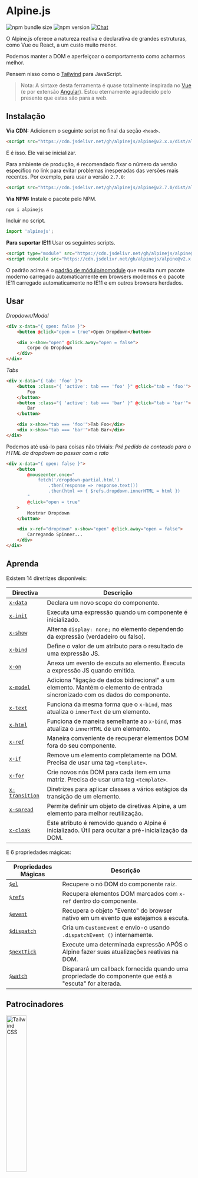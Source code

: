 # Alpine.js

![npm bundle size](https://img.shields.io/bundlephobia/minzip/alpinejs)
![npm version](https://img.shields.io/npm/v/alpinejs)
[![Chat](https://img.shields.io/badge/chat-on%20discord-7289da.svg?sanitize=true)](https://alpinejs.codewithhugo.com/chat/)

O Alpine.js oferece a natureza reativa e declarativa de grandes estruturas, como Vue ou React, a um custo muito menor.

Podemos manter a DOM e aperfeiçoar o comportamento como acharmos melhor.

Pensem nisso como o [Tailwind](https://tailwindcss.com/) para JavaScript.

> Nota: A sintaxe desta ferramenta é quase totalmente inspirada no [Vue](https://vuejs.org/) (e por extensão [Angular](https://angularjs.org/)). Estou eternamente agradecido pelo presente que estas são para a web.

## Instalação

**Via CDN:** Adicionem o seguinte script no final da seção `<head>`.

```html
<script src="https://cdn.jsdelivr.net/gh/alpinejs/alpine@v2.x.x/dist/alpine.min.js" defer></script>
```

E é isso. Ele vai se inicializar.

Para ambiente de produção, é recomendado fixar o número da versão específico no link para evitar problemas inesperadas das versões mais recentes.
Por exemplo, para usar a versão `2.7.0`:

```html
<script src="https://cdn.jsdelivr.net/gh/alpinejs/alpine@v2.7.0/dist/alpine.min.js" defer></script>
```

**Via NPM:** Instale o pacote pelo NPM.

```js
npm i alpinejs
```

Incluir no script.

```js
import 'alpinejs';
```

**Para suportar IE11** Usar os seguintes scripts.

```html
<script type="module" src="https://cdn.jsdelivr.net/gh/alpinejs/alpine@v2.x.x/dist/alpine.min.js"></script>
<script nomodule src="https://cdn.jsdelivr.net/gh/alpinejs/alpine@v2.x.x/dist/alpine-ie11.min.js" defer></script>
```

O padrão acima é o [padrão de módulo/nomodule](https://philipwalton.com/articles/deploying-es2015-code-in-production-today/) que resulta num pacote moderno carregado automaticamente em browsers modernos e o pacote IE11 carregado automaticamente no IE11 e em outros browsers herdados.

## Usar

_Dropdown/Modal_

```html
<div x-data="{ open: false }">
    <button @click="open = true">Open Dropdown</button>

    <div x-show="open" @click.away="open = false">
        Corpo do Dropdown
    </div>
</div>
```

_Tabs_

```html
<div x-data="{ tab: 'foo' }">
    <button :class="{ 'active': tab === 'foo' }" @click="tab = 'foo'">
        Foo
    </button>
    <button :class="{ 'active': tab === 'bar' }" @click="tab = 'bar'">
        Bar
    </button>

    <div x-show="tab === 'foo'">Tab Foo</div>
    <div x-show="tab === 'bar'">Tab Bar</div>
</div>
```

Podemos até usá-lo para coisas não triviais:
_Pré pedido de conteudo para o HTML da dropdown ao passar com o rato_

```html
<div x-data="{ open: false }">
    <button
        @mouseenter.once="
            fetch('/dropdown-partial.html')
                .then(response => response.text())
                .then(html => { $refs.dropdown.innerHTML = html })
        "
        @click="open = true"
    >
        Mostrar Dropdown
    </button>

    <div x-ref="dropdown" x-show="open" @click.away="open = false">
        Carregando Spinner...
    </div>
</div>
```

## Aprenda

Existem 14 diretrizes disponíveis:

| Directiva                       | Descrição                                                                                                                     |
| ------------------------------- | ----------------------------------------------------------------------------------------------------------------------------- |
| [`x-data`](#x-data)             | Declara um novo scope do componente.                                                                                          |
| [`x-init`](#x-init)             | Executa uma expressão quando um componente é inicializado.                                                                    |
| [`x-show`](#x-show)             | Alterna `display: none;` no elemento dependendo da expressão (verdadeiro ou falso).                                           |
| [`x-bind`](#x-bind)             | Define o valor de um atributo para o resultado de uma expressão JS.                                                            |
| [`x-on`](#x-on)                 | Anexa um evento de escuta ao elemento. Executa a expressão JS quando emitida.                                                 |
| [`x-model`](#x-model)           | Adiciona "ligação de dados bidirecional" a um elemento. Mantém o elemento de entrada sincronizado com os dados do componente. |
| [`x-text`](#x-text)             | Funciona da mesma forma que o `x-bind`, mas atualiza o `innerText` de um elemento.                                             |
| [`x-html`](#x-html)             | Funciona de maneira semelhante ao `x-bind`, mas atualiza o `innerHTML` de um elemento.                                         |
| [`x-ref`](#x-ref)               | Maneira conveniente de recuperar elementos DOM fora do seu componente.                                                        |
| [`x-if`](#x-if)                 | Remove um elemento completamente na DOM. Precisa de usar uma tag `<template>`.                                           |
| [`x-for`](#x-for)               | Crie novos nós DOM para cada item em uma matriz. Precisa de usar uma tag `<template>`.                                   |
| [`x-transition`](#x-transition) | Diretrizes para aplicar classes a vários estágios da transição de um elemento.                                                 |
| [`x-spread`](#x-spread)         | Permite definir um objeto de diretivas Alpine, a um elemento para melhor reutilização.                                         |
| [`x-cloak`](#x-cloak)           | Este atributo é removido quando o Alpine é inicializado. Útil para ocultar a pré-inicialização da DOM.                       |

E 6 propriedades mágicas:

| Propriedades Mágicas     | Descrição                                                                                                        |
| ------------------------ | ---------------------------------------------------------------------------------------------------------------- |
| [`$el`](#el)             | Recupere o nó DOM do componente raiz.                                                                            |
| [`$refs`](#refs)         | Recupera elementos DOM marcados com `x-ref` dentro do componente.                                                |
| [`$event`](#event)       | Recupera o objeto "Evento" do browser nativo em um evento que estejamos a escuta.                                   |
| [`$dispatch`](#dispatch) | Cria um `CustomEvent` e envio-o usando `.dispatchEvent ()` internamente.                                           |
| [`$nextTick`](#nexttick) | Execute uma determinada expressão APÓS o Alpine fazer suas atualizações reativas na DOM.                         |
| [`$watch`](#watch)       | Disparará um callback fornecida quando uma propriedade do componente que está a "escuta" for alterada. |

## Patrocinadores

<img width="33%" src="https://refactoringui.nyc3.cdn.digitaloceanspaces.com/tailwind-logo.svg" alt="Tailwind CSS">

**Queres o teu logótipo aqui? [Mensagem pelo Twitter](https://twitter.com/calebporzio)**

## Colaboradores VIP

<table>
  <tr>
    <td align="center"><a href="http://calebporzio.com"><img src="https://avatars2.githubusercontent.com/u/3670578?v=4" width="100px;" alt="Caleb Porzio"/><br /><sub><b>Caleb Porzio</b></sub></a><br /><sub>(Creator)</sub></td>
    <td align="center"><a href="https://github.com/HugoDF"><img src="https://avatars2.githubusercontent.com/u/6459679?v=4" width="100px;" alt="Hugo"/><br /><sub><b>Hugo</b></sub></a></td>
    <td align="center"><a href="https://github.com/ryangjchandler"><img src="https://avatars2.githubusercontent.com/u/41837763?v=4" width="100px;" alt="Ryan Chandler"/><br /><sub><b>Ryan Chandler</b></sub></a></td>
    <td align="center"><a href="https://github.com/SimoTod"><img src="https://avatars2.githubusercontent.com/u/8427737?v=4" width="100px;" alt="Simone Todaro"/><br /><sub><b>Simone Todaro</b></sub></a></td>
  </tr>
</table>

### Diretivas

---

### `x-data`

**Exemplo:** `<div x-data="{ foo: 'bar' }">...</div>`

**Estrutura:** `<div x-data="[object literal]">...</div>`

`x-data` declara um novo scope do componente. Diz à estrutura para inicializar um novo componente com o seguinte objeto de dados.

Pensem nisso como a propriedade `data` de um componente Vue.

**Extrair Lógica dos Componentes**

Podemos extrair dados (e comportamentos) em funções reutilizáveis:

```html
<div x-data="dropdown()">
    <button x-on:click="open">Open</button>

    <div x-show="isOpen()" x-on:click.away="close">
        // Dropdown
    </div>
</div>

<script>
    function dropdown() {
        return {
            show: false,
            open() {
                this.show = true;
            },
            close() {
                this.show = false;
            },
            isOpen() {
                return this.show === true;
            },
        };
    }
</script>
```

> **Para utilizadores do bundler**, observem que o Alpine.js assede a funções que estão no scope global (`window`), vamos necessitar atribuir explicitamente as suas funções à `window` para usá-las com `x- data`, por exemplo `window.dropdown = function () {}` (isso ocorre com Webpack, Rollup, Parcel etc. `function`'s que defenir serão padronizados para o scope do módulo, e não para `window`).

Também podemos misturar vários objetos de dados usando a desestruturação de objetos:

```html
<div x-data="{...dropdown(), ...tabs()}"></div>
```

---

### `x-init`

**Exemplo:** `<div x-data="{ foo: 'bar' }" x-init="foo = 'baz'"></div>`

**Estrutura:** `<div x-data="..." x-init="[expressão]"></div>`

`x-init` executa uma expressão quando um componente é inicializado.

Caso desejem executar o código ANTES do Alpine fazer as atualizações iniciais na DOM (algo como um gancho `mounted ()` no VueJS), podemos retornar um callback do `x-init`, e é executado após:

`x-init="() => { // temos acesso ao estado de pós-inicialização aqui // }"`

---

### `x-show`

**Exemplo:** `<div x-show="open"></div>`

**Estrutura:** `<div x-show="[expressão]"></div>`

`x-show` alterna o estilo `display: none;` no elemento, dependendo se a expressão for resolvida como `verdadeiro` ou `falso`.

**x-show.transition**

`x-show.transition` é uma API de conveniência para tornar o seu `x-show` mais agradável usando transições CSS.

```html
<div x-show.transition="open">
    Esses conteúdos serão transferidos para dentro e para fora.
</div>
```

| Diretivas                                               | Descrição                                                                                                                                           |
| ------------------------------------------------------- | --------------------------------------------------------------------------------------------------------------------------------------------------- |
| `x-show.transition`                                     | Desvanecer e escala em simultâneos. (opacity, scale: 0.95, timing-function: cubic-bezier(0.4, 0.0, 0.2, 1), duration-in: 150ms, duration-out: 75ms) |
| `x-show.transition.in`                                  | Apenas transição de entrada.                                                                                                                        |
| `x-show.transition.out`                                 | Apenas transição de saída.                                                                                                                          |
| `x-show.transition.opacity`                             | Apenas transição de desvanecer.                                                                                                                     |
| `x-show.transition.scale`                               | Apenas transição de escala.                                                                                                                         |
| `x-show.transition.scale.75`                            | Personalizar a transformação de escala CSS `transform: scale(.75)`.                                                                                 |
| `x-show.transition.duration.200ms`                      | Define a transição "entrada" para 200ms. A saída é ajustada para metade disso (100ms).                                                           |
| `x-show.transition.origin.top.right`                    | Personalizar a origem da transformação CSS `transform-origin: top right`.                                                                           |
| `x-show.transition.in.duration.200ms.out.duration.50ms` | Durações diferentes para "entrada" e "saída".                                                                                                       |

> Nota: Todos esses modificadores de transição podem ser usados em conjunto. Isso é possível (apesar de não fazer sentido): `x-show.transition.in.duration.100ms.origin.top.right.opacity.scale.85.out.duration.200ms.origin.bottom.left.opacity.scale.95`

> Nota: `x-show` espera que todas os filhos terminem a transição. Caso desejem ignorar esse comportamento, adicionem o modificador `.immediate`:

```html
<div x-show.immediate="open">
    <div x-show.transition="open"></div>
</div>
```

---

### `x-bind`

> Nota: Podemos usar uma sintaxe ":" mais curta: `:type =" ... "`

**Exemplo:** `<input x-bind:type="inputType">`

**Estrutura:** `<input x-bind:[attribute]="[expressão]">`

`x-bind` define o valor de um atributo para o resultado de uma expressão JavaScript. A expressão tem acesso a todas as chaves do objeto de dados do componente e é atualizada sempre que os dados forem atualizados.

> Nota: as ligações de atributo APENAS são atualizadas quando as dependências são atualizadas. A estrutura é inteligente o suficiente para observar alterações nos dados e detectar quais ligações se importam com elas.

**`x-bind` para atributos de classes**

`x-bind` comporta-se de maneira um pouco diferente ao definir o atributo`class`.

Para classes, passamos um objeto cujas as chaves são nomes de classe e valores são expressões booleanas para determinar se esses nomes de classe são aplicados ou não.

Por exemplo: `<div x-bind:class="{ 'hidden': foo }"></div>`

Neste exemplo, a classe "hidden" é aplicada apenas quando o valor do atributo de dados `foo` for `verdadeiro`.

**`x-bind` para atributos booleanos**

O `x-bind` suporta atributos booleanos da mesma maneira que os atributos de valor, usando uma variável como a condição ou qualquer expressão JavaScript que resolva como `verdadeiro` ou `falso`.

Por exemplo:

```html
<!-- Given: -->
<button x-bind:disabled="myVar">Clique em mim</button>

<!-- Quando myVar == true: -->
<button disabled="disabled">Clique em mim</button>

<!-- Quando myVar == false: -->
<button>Clique em mim</button>
```

Isso adicionará ou removerá o atributo `disabled` quando`myVar` for verdadeiro ou falso, respectivamente.

Os atributos booleanos são suportados de acordo com a [especificação HTML](https://html.spec.whatwg.org/multipage/indices.html#attributes-3:boolean-attribute), por exemplo `disabled`,`readonly`, `required`, `checked`,`hidden`, `selected`,`open` etc.

**`.camel` modificador**
**Exemplo:** `<svg x-bind:view-box.camel="viewBox">`

O modificador `camel` se ligará ao equivalente em maiúsculas e minúsculas do nome do atributo. No exemplo acima, o valor de `viewBox` é definido ao atributo`viewBox` em oposição ao atributo `viewbox`.

---

### `x-on`

> Nota: podemos usar a sintaxe "@" mais curta: `@click =" ... "

**Exemplo:** `<button x-on:click="foo = 'bar'"></button>`

**Estrutura:** `<button x-on:[event]="[expressão]"></button>`

O `x-on` anexa um evento de escuta ao elemento em que está declarado. Quando esse evento é emitido, a expressão JavaScript definida como seu valor é executada.

Caso algum dado for modificado na expressão, outros atributos do elemento "definidos" a esses dados serão atualizados.

> Nota: Também podemos especificar um nome de função JavaScript

**Exemplo:** `<button x-on:click="myFunction"></button>`

O equivalente é: `<button x-on:click="myFunction($event)"></button>`

**`keydown` modificadores**

**Exemplo:** `<input type="text" x-on:keydown.escape="open = false">`

Podemos especificar chaves específicas para escutar usando modificadores de keydown anexados à diretiva `x-on: keydown`. Observem que os modificadores são versões em kebab dos valores do `Event.key`.

Exemplos: `enter`, `escape`, `arrow-up`, `arrow-down`

> Nota: Também podemos ouvir a combinações de teclas do sistema como: `x-on:keydown.cmd.enter="foo"`

**`.away` modificador**

**Exemplo:** `<div x-on:click.away="showModal = false"></div>`

Quando o modificador `.away` estiver presente, o evento handler é executado apenas quando o evento se originar de uma fonte que não seja ela própria ou seus filhos.

Isso é útil para ocultar dropdowns e modals quando um utilizador clicar longe deles.

**`.prevent` modificador**
**Exemplo:** `<input type="checkbox" x-on:click.prevent>`

Adicionar `.prevent` a um evento de escuta ira chamar o ` preventDefault` no evento acionado. No exemplo acima, isso significa que a caixa de seleção não é realmente verificada quando um utilizador clicar nela.

**`.stop` modificador**
**Exemplo:** `<div x-on:click="foo = 'bar'"><button x-on:click.stop></button></div>`

Adicionar `.stop` a um evento de escuta ira chamar o ` stopPropagation` no evento acionado. No exemplo acima, isso significa que o evento "click" não borbulha do botão para o exterior `<div>`. Ou seja, quando um utilizador clicar no botão, `foo` não é definido como 'bar'.

**`.self` modificador**
**Exemplo:** `<div x-on:click.self="foo = 'bar'"><button></button></div>`

Adicionar `.self` a um evento de escuta só vai acionar o handler quando o `$event.target` for o próprio elemento. No exemplo acima, isso significa que o evento "click" que borbulha do botão para a `<div>` externo **não** executa o handler.

**`.window` modificador**
**Exemplo:** `<div x-on:resize.window="isOpen = window.outerWidth > 768 ? false : open"></div>`

Adicionar `.window` a um evento de escuta instalará a escutas no objeto na window global em vez do nó DOM no qual está declarado. Isso é útil para quando desejamos modificar o estado do componente quando algo muda com a window, como o evento de redimensionamento. Neste exemplo, quando a janela tiver mais de 768 pixels de largura, fechamos a modal/dropdown, caso contrário, manteremos o mesmo estado.

> Nota: Também podemos usar o modificador `.document` para anexar escutas ao` document` em vez de `window`

**`.once` modificador**
**Exemplo:** `<button x-on:mouseenter.once="fetchSomething()"></button>`

Adicionar o modificador `.once` a um evento de escuta vai garantir que a escuta seja tratado apenas uma vez. Isso é útil para coisas que desejamos fazer apenas uma vez, como ir procurar parciais HTML e outras coisas.

**`.passive` modificador**
**Exemplo:** `<button x-on:mousedown.passive="interactive = true"></button>`

Adicionar o modificador `.passive` a um evento de escuta fará com que a escuta seja passiva, o que significa que o `preventDefault()` não vai funcionar em nenhum evento sendo processado, isso pode ajudar, por exemplo, com o desempenho do scroll em dispositivos touch.

**`.debounce` modificador**
**Exemplo:** `<input x-on:input.debounce="fetchSomething()">`

O modificador `debounce` permite fazer "debounce" a um evento handler. Em outras palavras, o evento handler NÃO será executado até que tenha decorrido um certo tempo desde o último evento que foi disparado. Quando o handler estiver pronto para ser chamado, a última chamada do handler será executada.

O tempo de espera de debounce padrão é de 250 milissegundos.

Caso desejem personalizar isso, pode especificar um tempo de espera personalizado da seguinte maneira:

```
<input x-on:input.debounce.750="fetchSomething()">
<input x-on:input.debounce.750ms="fetchSomething()">
```

**`.camel` modificador**
**Exemplo:** `<input x-on:event-name.camel="doSomething()">`

O modificador `camel` anexa um evento de escuta ao nome em camel case do evento equivalente. No exemplo acima, a expressão é avaliada quando o evento `eventName` for disparado no elemento

---

### `x-model`

**Exemplo:** `<input type="text" x-model="foo">`

**Estrutura:** `<input type="text" x-model="[data item]">`

O `x-model` adiciona "ligação de dados bidirecional" a um elemento. Em outras palavras, o valor do elemento de entrada é mantido sincronizado com o valor do item de dados do componente.

> Nota: `x-model` é inteligente o suficiente para detectar alterações nos inputs, checkboxes, radio buttons, textareas, selects e multiplo selects. Devem comportar-se [como o Vue] (https://vuejs.org/v2/guide/forms.html) nesses casos.

**`.debounce` modificador**
**Exemplo:** `<input x-model.debounce="search">`

O modificador `debounce` permite adicionar um "debounce" a uma atualização de valor. Em outras palavras, o evento handler NÃO é executado até que tenha decorrido um certo tempo desde o último evento que foi disparado. Quando o handler estiver pronto para ser chamado, a última chamada do handler é executada.

O tempo de espera de debounce padrão é de 250 milissegundos.

Caso desejem personalizar isso, pode especificar um tempo de espera personalizado da seguinte maneira:

```
<input x-model.debounce.750="search">
<input x-model.debounce.750ms="search">
```

---

### `x-text`

**Exemplo:** `<span x-text="foo"></span>`

**Estrutura:** `<span x-text="[expressão]"`

O `x-text` funciona da mesma forma que o` x-bind`, exceto que, em vez de atualizar o valor de um atributo, ele atualiza o `innerText` de um elemento.

---

### `x-html`

**Exemplo:** `<span x-html="foo"></span>`

**Estrutura:** `<span x-html="[expressão]"`

O `x-html` funciona de maneira semelhante ao` x-bind`, exceto que, em vez de atualizar o valor de um atributo, ele atualiza o `innerHTML` de um elemento.

> :warning: **Usar apenas em conteúdo de confiança e nunca em conteúdo fornecido pelo utilizador.** :warning:
>
> A renderização dinâmica do HTML de terceiros pode levar facilmente às vulnerabilidades de [XSS] (https://developer.mozilla.org/en-US/docs/Glossary/Cross-site_scripting).
---

### `x-ref`

**Exemplo:** `<div x-ref="foo"></div><button x-on:click="$refs.foo.innerText = 'bar'"></button>`

**Estrutura:** `<div x-ref="[ref name]"></div><button x-on:click="$refs.[ref name].innerText = 'bar'"></button>`

O `x-ref` fornece uma maneira conveniente de recuperar elementos DOM fora do seu componente. Ao definir um atributo `x-ref` em um elemento, torna-o disponível para todos os eventos handlers dentro de um objeto chamando `$refs`.

Esta é uma alternativa útil para definir ID's e usar o `document.querySelector` em todo o lago.

> Nota: também podemos definir valores dinâmicos no x-ref: `<span: x-ref =" item.id "> </span>` se necessário.

---

### `x-if`

**Exemplo:** `<template x-if="true"><div>Algum elemento</div></template>`

**Estrutura:** `<template x-if="[expressão]"><div>Algum elemento</div></template>`

Nos casos em que `x-show` não é suficiente (`x-show` define um elemento para `display: none` se for falso),`x-if` pode ser usado para remover um elemento completamente na DOM.

É importante que o `x-if` seja usado em uma tag `<template> </template>` porque o Alpine não usa um DOM virtual. Essa implementação permite que o Alpine permaneça robusto e use o DOM real para fazer sua mágia.

> Nota: `x-if` deve ter uma raiz de elemento único dentro da tag` <template> </template> `.

---

### `x-for`

**Exemplo:**

```html
<template x-for="item in items" :key="item">
    <div x-text="item"></div>
</template>
```

> Nota: a ligação `:key` é opcional, mas ALTAMENTE recomendada.

O `x-for` está disponível para casos em que desejem criar novos nós DOM para cada item em uma matriz. Isso deve parecer semelhante ao `v-for` no Vue, com uma exceção da necessidade de existir em uma tag`template`, e não em um elemento DOM comum.

Caso desejem aceder ao índice atual da iteração, usem a seguinte sintaxe:

```html
<template x-for="(item, index) in items" :key="index">
    <!-- You can also reference "index" inside the iteration if you need. -->
    <div x-text="index"></div>
</template>
```

> Nota: `x-for` deve ter uma raiz de elemento único dentro da tag`<template> </template>`.

#### Encadeamento de `x-for`s

Podemos ter encadeamento de ciclos `x-for`, mas DEVEMOS envolver cada ciclo em um elemento. Por exemplo:

```html
<template x-for="item in items">
    <div>
        <template x-for="subItem in item.subItems">
            <div x-text="subItem"></div>
        </template>
    </div>
</template>
```

---

### `x-transition`

**Exemplo:**

```html
<div
    x-show="open"
    x-transition:enter="transition ease-out duration-300"
    x-transition:enter-start="opacity-0 transform scale-90"
    x-transition:enter-end="opacity-100 transform scale-100"
    x-transition:leave="transition ease-in duration-300"
    x-transition:leave-start="opacity-100 transform scale-100"
    x-transition:leave-end="opacity-0 transform scale-90"
>
    ...
</div>
```

```html
<template x-if="open">
    <div
        x-transition:enter="transition ease-out duration-300"
        x-transition:enter-start="opacity-0 transform scale-90"
        x-transition:enter-end="opacity-100 transform scale-100"
        x-transition:leave="transition ease-in duration-300"
        x-transition:leave-start="opacity-100 transform scale-100"
        x-transition:leave-end="opacity-0 transform scale-90"
    >
        ...
    </div>
</template>
```

> O exemplo acima usa classes de [Tailwind CSS](https://tailwindcss.com)

Alpine oferece 6 diretivas de transição diferentes para aplicar classes a vários estágios da transição de um elemento entre os estados "oculto" e "mostrado". Essas diretivas funcionam tanto com `x-show` E`x-if`.

Elas se comportam exatamente como as diretivas de transição do VueJs, exceto que têm nomes diferentes e mais sensíveis:

| Directiva      | Descrição                                                                                                                                            |
| -------------- | ---------------------------------------------------------------------------------------------------------------------------------------------------- |
| `:enter`       | Aplicado durante toda a fase de entrada.                                                                                                             |
| `:enter-start` | Adicionado antes que o elemento seja inserido, removido um frame após o elemento ser inserido.                                                                       |
| `:enter-end`   | Adicionado um frame após a inserção do elemento (ao mesmo tempo em que o `enter-start` é removido), removido quando a transição/animação termina.                   |
| `:leave`       | Aplicado durante toda a fase de partida.                                                                                                             |
| `:leave-start` | Adicionado imediatamente quando uma transição de saída é acionada, removida após um frame.                                                                   |
| `:leave-end`   | Adicionado um frame depois que uma transição de saída é acionada (ao mesmo tempo em que o `leave-start` é removido), removido quando a transição/animação termina. |

---

### `x-spread`

**Exemplo:**

```html
<div x-data="dropdown()">
    <button x-spread="trigger">Dropdown Aberto</button>

    <span x-spread="dialogue">Conteúdo da Dropdown</span>
</div>

<script>
    function dropdown() {
        return {
            open: false,
            trigger: {
                ['@click']() {
                    this.open = true;
                },
            },
            dialogue: {
                ['x-show']() {
                    return this.open;
                },
                ['@click.away']() {
                    this.open = false;
                },
            },
        };
    }
</script>
```

O `x-spread` permite extrair as ligações de um elemento Alpine em um objeto reutilizável.

As chaves do objeto são as diretivas (pode ser qualquer diretiva, incluindo modificadores), e os valores são callback's a serem avaliados pelo Alpine.

> Nota: A única anomalia com propagação x é quando usada com `x-for`. Quando a diretiva "spread" é `x-for`, devemos retornar uma string de expressão normal a partir de um callback. Por exemplo: `['x-for'] () {return 'item in items'}`.
---

### `x-cloak`

**Exemplo:** `<div x-data="{}" x-cloak></div>`

Os atributos `x-cloak` são removidos dos elementos quando o Alpine é inicializado. Isso é útil para ocultar o DOM pré-inicializado. É típico adicionar o seguinte estilo global para que isso funcione:

```html
<style>
    [x-cloak] {
        display: none;
    }
</style>
```

### Propriedades Mágicas

> Com exceção de `$el`, as propriedades mágicas **não estão disponíveis no` x-data`**, pois o componente ainda não foi inicializado.
---

### `$el`

**Exemplo:**

```html
<div x-data>
    <button @click="$el.innerHTML = 'foo'">Substitua-me por "foo"</button>
</div>
```

`$el` é uma propriedade mágica que pode ser usada para recuperar o nó DOM do componente raiz.

### `$refs`

**Exemplo:**

```html
<span x-ref="foo"></span>

<button x-on:click="$refs.foo.innerText = 'bar'"></button>
```

`$refs` é uma propriedade mágica que pode ser usada para recuperar elementos DOM marcados com `x-ref` dentro do componente. Isso é útil quando necessitamos manipular manualmente os elementos na DOM.

---

### `$event`

**Exemplo:**

```html
<input x-on:input="alert($event.target.value)" />
```

`$event` é uma propriedade mágica que pode ser usada dentro de um evento de escuta para recuperar o objeto "Event" do browser nativo.

> Nota: A propriedade $event está disponível apenas nas expressões DOM.

Caso necessitem aceder ao $event dentro de uma função JavaScript, podemos passa-lo diretamente:

`<button x-on:click="myFunction($event)"></button>`

---

### `$dispatch`

**Exemplo:**

```html
<div @custom-event="console.log($event.detail.foo)">
    <button @click="$dispatch('custom-event', { foo: 'bar' })">
    <!-- Quando clicado, console.log "bar" ->
</div>
```

**Nota sobre a propagação de eventos**

Observem que, devido ao [evento com bolhas](https://en.wikipedia.org/wiki/Event_bubbling), quando for preciso capturar eventos enviados pelos nós que estão sob a mesma hierarquia de encadeamento, usem o modificador [`.window`](https://github.com/alpinejs/alpine#x-on):

**Exemplo:**

```html
<div x-data>
    <span @custom-event="console.log($event.detail.foo)"></span>
    <button @click="$dispatch('custom-event', { foo: 'bar' })">
        <div></div>
    </button>
</div>
```

> Isso não vai funcionar porque, quando o `custom-event` for executado, ele é propagado para seu ancestral comum, a `div`.

**Expedição para componentes**

Também podemos tirar proveito da técnica anterior para fazer os componentes comunicarem entre si:

**Exemplo:**

```html
<div x-data @custom-event.window="console.log($event.detail)"></div>

<button x-data @click="$dispatch('custom-event', 'Olá Mundo!')">
    <!-- Quando clicado, o console.log "Olá Mundo!". -->
</button>
```

`$dispatch` é um atalho para criar um`CustomEvent` e enviá-lo internamente usando `.dispatchEvent ()`. Existem muitos casos de uso bons para transmitir dados entre componentes usando eventos personalizados. [Leia aqui](https://developer.mozilla.org/en-US/docs/Web/Guide/Events/Creating_and_triggering_events) para obter mais informações sobre o sistema subjacente `CustomEvent` nos browsers.

Notarão que todos os dados passados como o segundo parâmetro para `$dispatch('some-event', {some: 'data'})` ficam disponíveis através da nova propriedade "detail" de eventos: `$event.detail.some`. Anexar dados de eventos personalizados à propriedade `.detail` é uma prática padrão para o `CustomEvent`s nos browsers. [Leia aqui](https://developer.mozilla.org/en-US/docs/Web/API/CustomEvent/detail) para obter mais informações.

Também podemos usar `$dispatch()` para acionar atualizações de dados para ligações `x-model`. Por exemplo:

```html
<div x-data="{ foo: 'bar' }">
    <span x-model="foo">
        <button @click="$dispatch('input', 'baz')">
        <!-- Depois que o botão é clicado, o `x-model` irá capturar o evento "input" e atualizar foo para "baz". -->
    </span>
</div>
```

> Nota: A propriedade $dispatch está disponível apenas nas expressões DOM.

Caso necessitem aceder ao $dispatch dentro de uma função JavaScript, poderão transmiti-la diretamente:

`<button x-on:click="myFunction($dispatch)"></button>`

---

### `$nextTick`

**Exemplo:**

```html
<div x-data="{ fruit: 'apple' }">
    <button
        x-on:click="
            fruit = 'pear';
            $nextTick(() => { console.log($event.target.innerText) });
        "
        x-text="fruit"
    ></button>
</div>
```

`$ nextTick` é uma propriedade mágica que permite executar apenas uma determinada expressão APÓS o Alpine fazer suas atualizações a DOM. Isso é útil nos momentos em que desejam interagir com o estado da DOM, após refletir as atualizações de dados que fizemos.

---

### `$watch`

**Exemplo:**

```html
<div
    x-data="{ open: false }"
    x-init="$watch('open', value => console.log(value))"
>
    <button @click="open = ! open">Alternar Abrir</button>
</div>
```

Podemos "assistir" uma propriedade de componente com o método mágico `$watch`. No exemplo acima, quando o botão é clicado e o valor do `open` é alterado, e o callback fornecida é executada e o novo valor mostrado num `console.log`.

## Segurança

Caso encontrarem uma vulnerabilidade de segurança, envie um email para [calebporzio@gmail.com](mailto:calebporzio@gmail.com)

O Alpine conta com uma implementação personalizada usando o objeto `Function` para avaliar suas diretivas. Apesar de ser mais seguro que o `eval()`, o seu uso é proibido em alguns ambientes, como o Google Chrome App, usando a Política de Segurança de Conteúdo restritiva (CSP).

Caso usem o Alpine em uma página web que lida com dados confidenciais e exige [CSP](https://csp.withgoogle.com/docs/strict-csp.html), necessitam incluir `unsafe-eval` na sua política. Uma política robusta configurada corretamente ajudará a proteger os utilizadores ao usar dados pessoais ou financeiros.

Como uma política se aplica a todos os scripts da sua página, é importante que outras bibliotecas externas incluídas na página web estejam cuidadosamente revisadas para garantir que sejam confiáveis e não apresentem nenhuma vulnerabilidade de Cross Site Scripting usando a função `eval()` ou manipular o DOM para injetar código malicioso na sua página.

## Licença

Copyright © 2019-2020 Caleb Porzio e colaboradores

Licenciado sob a licença MIT, consulte [LICENSE.md](LICENSE.md) para obter detalhes.
